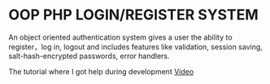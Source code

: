 # OOP PHP LOGIN/REGISTER SYSTEM
An object oriented authentication system gives a user the ability to register，log in, logout and includes features like validation, session saving, salt-hash-encrypted passwords, error handlers.

The tutorial where I got help during development
[Video](https://www.youtube.com/watch?v=BaEm2Qv14oU)